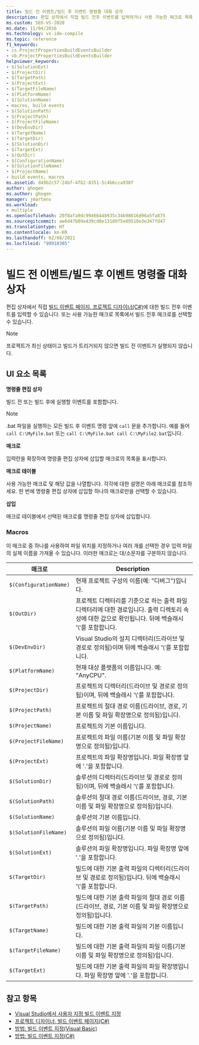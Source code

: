 ```yaml
---
title: 빌드 전 이벤트/빌드 후 이벤트 명령줄 대화 상자
description: 편집 상자에서 직접 빌드 전후 이벤트를 입력하거나 사용 가능한 매크로 목록에서 빌드 전후 매크로를 선택할 수 있는 방법을 알아봅니다.
ms.custom: SEO-VS-2020
ms.date: 11/04/2016
ms.technology: vs-ide-compile
ms.topic: reference
f1_keywords:
- cs.ProjectPropertiesBuildEventsBuilder
- vb.ProjectPropertiesBuildEventsBuilder
helpviewer_keywords:
- $(SolutionExt)
- $(ProjectDir)
- $(TargetPath)
- $(ProjectExt)
- $(TargetFileName)
- $(PlatformName)
- $(SolutionName)
- macros, build events
- $(SolutionPath)
- $(ProjectPath)
- $(ProjectFileName)
- $(DevEnvDir)
- $(TargetName)
- $(TargetDir)
- $(SolutionDir)
- $(TargetExt)
- $(OutDir)
- $(ConfigurationName)
- $(SolutionFileName)
- $(ProjectName)
- build events, macros
ms.assetid: d49b2c57-24bf-4fb2-8351-5c4b6cca938f
author: ghogen
ms.author: ghogen
manager: jmartens
ms.workload:
- multiple
ms.openlocfilehash: 20f8afa9dc9946644b935c34b98616d96a5fa875
ms.sourcegitcommit: ae6d47b09a439cd0e13180f5e89510e3e347fd47
ms.translationtype: HT
ms.contentlocale: ko-KR
ms.lasthandoff: 02/08/2021
ms.locfileid: "99918305"
---
```

# <a name="pre-build-eventpost-build-event-command-line-dialog-box"></a>빌드 전 이벤트/빌드 후 이벤트 명령줄 대화 상자

편집 상자에서 직접 [빌드 이벤트 페이지, 프로젝트 디자이너(C#)](../../ide/reference/build-events-page-project-designer-csharp.md)에 대한 빌드 전후 이벤트를 입력할 수 있습니다. 또는 사용 가능한 매크로 목록에서 빌드 전후 매크로를 선택할 수 있습니다.

> [!NOTE]
> 프로젝트가 최신 상태이고 빌드가 트리거되지 않으면 빌드 전 이벤트가 실행되지 않습니다.

## <a name="ui-element-list"></a>UI 요소 목록

**명령줄 편집 상자**

빌드 전 또는 빌드 후에 실행할 이벤트를 포함합니다.

> [!NOTE]
> .bat 파일을 실행하는 모든 빌드 후 이벤트 명령 앞에 `call` 문을 추가합니다. 예를 들어 `call C:\MyFile.bat` 또는 `call C:\MyFile.bat call C:\MyFile2.bat`입니다.

**매크로**

입력란을 확장하여 명령줄 편집 상자에 삽입할 매크로의 목록을 표시합니다.

**매크로 테이블**

사용 가능한 매크로 및 해당 값을 나열합니다. 각각에 대한 설명은 아래 매크로를 참조하세요. 한 번에 명령줄 편집 상자에 삽입할 하나의 매크로만을 선택할 수 있습니다.

**삽입**

매크로 테이블에서 선택된 매크로를 명령줄 편집 상자에 삽입합니다.

### <a name="macros"></a>Macros

이 매크로 중 하나를 사용하여 파일 위치를 지정하거나 여러 개를 선택한 경우 입력 파일의 실제 이름을 가져올 수 있습니다. 이러한 매크로는 대/소문자를 구분하지 않습니다.

|매크로|Description|
|-----------|-----------------|
|`$(ConfigurationName)`|현재 프로젝트 구성의 이름(예: "디버그")입니다.|
|`$(OutDir)`|프로젝트 디렉터리를 기준으로 하는 출력 파일 디렉터리에 대한 경로입니다. 출력 디렉토리 속성에 대한 값으로 확인됩니다. 뒤에 백슬래시 '\\'를 포함합니다.|
|`$(DevEnvDir)`|Visual Studio의 설치 디렉터리(드라이브 및 경로로 정의됨)이며 뒤에 백슬래시 '\\'를 포함합니다.|
|`$(PlatformName)`|현재 대상 플랫폼의 이름입니다. 예: "AnyCPU".|
|`$(ProjectDir)`|프로젝트의 디렉터리(드라이브 및 경로로 정의됨)이며, 뒤에 백슬래시 '\\'를 포함합니다.|
|`$(ProjectPath)`|프로젝트의 절대 경로 이름(드라이브, 경로, 기본 이름 및 파일 확장명으로 정의됨)입니다.|
|`$(ProjectName)`|프로젝트의 기본 이름입니다.|
|`$(ProjectFileName)`|프로젝트의 파일 이름(기본 이름 및 파일 확장명으로 정의됨)입니다.|
|`$(ProjectExt)`|프로젝트의 파일 확장명입니다. 파일 확장명 앞에 '.'을 포함합니다.|
|`$(SolutionDir)`|솔루션의 디렉터리(드라이브 및 경로로 정의됨)이며, 뒤에 백슬래시 '\\'를 포함합니다.|
|`$(SolutionPath)`|솔루션의 절대 경로 이름(드라이브, 경로, 기본 이름 및 파일 확장명으로 정의됨)입니다.|
|`$(SolutionName)`|솔루션의 기본 이름입니다.|
|`$(SolutionFileName)`|솔루션의 파일 이름(기본 이름 및 파일 확장명으로 정의됨)입니다.|
|`$(SolutionExt)`|솔루션의 파일 확장명입니다. 파일 확장명 앞에 '.'을 포함합니다.|
|`$(TargetDir)`|빌드에 대한 기본 출력 파일의 디렉터리(드라이브 및 경로로 정의됨)입니다. 뒤에 백슬래시 '\\'를 포함합니다.|
|`$(TargetPath)`|빌드에 대한 기본 출력 파일의 절대 경로 이름(드라이브, 경로, 기본 이름 및 파일 확장명으로 정의됨)입니다.|
|`$(TargetName)`|빌드에 대한 기본 출력 파일의 기본 이름입니다.|
|`$(TargetFileName)`|빌드에 대한 기본 출력 파일의 파일 이름(기본 이름 및 파일 확장명으로 정의됨)입니다.|
|`$(TargetExt)`|빌드에 대한 기본 출력 파일의 파일 확장명입니다. 파일 확장명 앞에 '.'을 포함합니다.|

## <a name="see-also"></a>참고 항목

- [Visual Studio에서 사용자 지정 빌드 이벤트 지정](../../ide/specifying-custom-build-events-in-visual-studio.md)
- [프로젝트 디자이너, 빌드 이벤트 페이지(C#)](../../ide/reference/build-events-page-project-designer-csharp.md)
- [방법: 빌드 이벤트 지정(Visual Basic)](../../ide/how-to-specify-build-events-visual-basic.md)
- [방법: 빌드 이벤트 지정(C#)](../../ide/how-to-specify-build-events-csharp.md)
